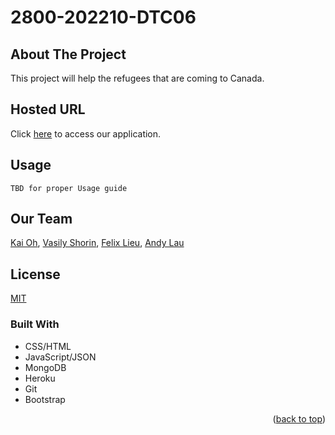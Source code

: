 # 2800-202210-DTC06

<!-- ABOUT THE PROJECT -->
## About The Project


This project will help the refugees that are coming to Canada.

## Hosted URL

Click [here](https://warm-cove-79874.herokuapp.com/pages/index.html) to access our application.

## Usage

```
TBD for proper Usage guide
```

## Our Team

[Kai Oh](https://github.com/kaioh08),
[Vasily Shorin](https://github.com/vasshorin),
[Felix Lieu](https://github.com/mScrub),
[Andy Lau](https://github.com/andyhplau)



## License
[MIT](https://choosealicense.com/licenses/mit/)



### Built With

* CSS/HTML
* JavaScript/JSON
* MongoDB
* Heroku
* Git
* Bootstrap

<p align="right">(<a href="#top">back to top</a>)</p>

